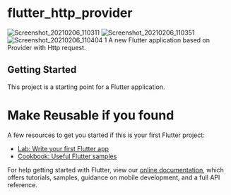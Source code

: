# flutter_http_provider

![Screenshot_20210206_110311](https://user-images.githubusercontent.com/33365906/107110163-b4db6a80-686b-11eb-9014-1fe47fc54135.jpg)
![Screenshot_20210206_110351](https://user-images.githubusercontent.com/33365906/107110169-bc027880-686b-11eb-9ca8-6837e44b6d5f.jpg)
![Screenshot_20210206_110404 1](https://user-images.githubusercontent.com/33365906/107110109-3f6f9a00-686b-11eb-8a9d-01639c8eeb9f.jpg)
A new Flutter application based on Provider with Http request.

## Getting Started

This project is a starting point for a Flutter application.
# Make Reusable if you found
A few resources to get you started if this is your first Flutter project:

- [Lab: Write your first Flutter app](https://flutter.dev/docs/get-started/codelab)
- [Cookbook: Useful Flutter samples](https://flutter.dev/docs/cookbook)

For help getting started with Flutter, view our
[online documentation](https://flutter.dev/docs), which offers tutorials,
samples, guidance on mobile development, and a full API reference.
